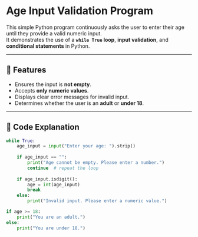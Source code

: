 # Age Input Validation Program

This simple Python program continuously asks the user to enter their age until they provide a valid numeric input.  
It demonstrates the use of a **`while True` loop**, **input validation**, and **conditional statements** in Python.

---

## 🧠 Features
- Ensures the input is **not empty**.  
- Accepts **only numeric values**.  
- Displays clear error messages for invalid input.  
- Determines whether the user is an **adult** or **under 18**.

---

## 🧩 Code Explanation

```python
while True:
    age_input = input("Enter your age: ").strip()
    
    if age_input == "":
        print("Age cannot be empty. Please enter a number.")
        continue  # repeat the loop
    
    if age_input.isdigit():
        age = int(age_input)
        break
    else:
        print("Invalid input. Please enter a numeric value.")

if age >= 18:
    print("You are an adult.")
else:
    print("You are under 18.")
